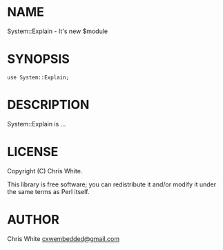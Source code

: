 # NAME

System::Explain - It's new $module

# SYNOPSIS

    use System::Explain;

# DESCRIPTION

System::Explain is ...

# LICENSE

Copyright (C) Chris White.

This library is free software; you can redistribute it and/or modify
it under the same terms as Perl itself.

# AUTHOR

Chris White <cxwembedded@gmail.com>

